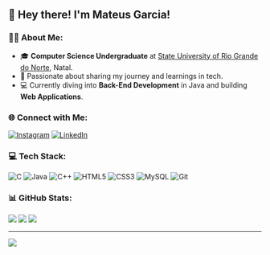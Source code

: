 
## 👋 Hey there! I'm Mateus Garcia!

### 👨‍💻 About Me:
- 🎓 **Computer Science Undergraduate** at [State University of Rio Grande do Norte](https://portal.uern.br/), Natal.
- 🚀 Passionate about sharing my journey and learnings in tech.
- 💻 Currently diving into **Back-End Development** in Java and building **Web Applications**.

### 🌐 Connect with Me:
[![Instagram](https://img.shields.io/badge/Instagram-%23E4405F.svg?style=for-the-badge&logo=Instagram&logoColor=white)](https://instagram.com/garciamateus285)
[![LinkedIn](https://img.shields.io/badge/LinkedIn-%230077B5.svg?style=for-the-badge&logo=linkedin&logoColor=white)](https://linkedin.com/in/mateusgarciadesenvolvedor)

### 💻 Tech Stack:
![C](https://img.shields.io/badge/c-%2300599C.svg?style=for-the-badge&logo=c&logoColor=white)
![Java](https://img.shields.io/badge/java-%23ED8B00.svg?style=for-the-badge&logo=openjdk&logoColor=white)
![C++](https://img.shields.io/badge/c++-%2300599C.svg?style=for-the-badge&logo=c%2B%2B&logoColor=white)
![HTML5](https://img.shields.io/badge/html5-%23E34F26.svg?style=for-the-badge&logo=html5&logoColor=white)
![CSS3](https://img.shields.io/badge/css3-%231572B6.svg?style=for-the-badge&logo=css3&logoColor=white)
![MySQL](https://img.shields.io/badge/mysql-4479A1.svg?style=for-the-badge&logo=mysql&logoColor=white)
![Git](https://img.shields.io/badge/git-%23F05033.svg?style=for-the-badge&logo=git&logoColor=white)

### 📊 GitHub Stats:
![](https://github-readme-stats.vercel.app/api?username=M2004GV&theme=github_dark&hide_border=true&include_all_commits=false&count_private=true)
![](https://github-readme-streak-stats.herokuapp.com/?user=M2004GV&theme=github_dark&hide_border=true)
![](https://github-readme-stats.vercel.app/api/top-langs/?username=M2004GV&theme=github_dark&hide_border=true&include_all_commits=false&count_private=true&layout=compact)

---

[![](https://visitcount.itsvg.in/api?id=M2004GV&icon=0&color=0)](https://visitcount.itsvg.in)



<!-- Proudly created with GPRM ( https://gprm.itsvg.in ) -->
